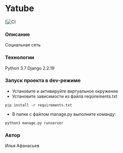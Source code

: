 # Yatube

[![CI](https://github.com/LihieTapki/hw05_final.git)

### Описание
Социальная сеть

### Технологии
Python 3.7
Django 2.2.19

### Запуск проекта в dev-режиме
- Установите и активируйте виртуальное окружение
- Установите зависимости из файла requirements.txt

```
pip install -r requirements.txt
``` 

- В папке с файлом manage.py выполните команду:

```
python3 manage.py runserver
```

### Автор
Илья Афанасьев
